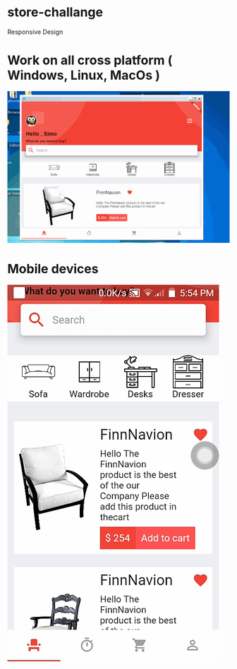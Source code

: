 # store-challange
  Responsive Design
# Work on all cross platform ( Windows, Linux, MacOs ) 
![](show.gif)
# Mobile devices
![](show-mob.gif)
